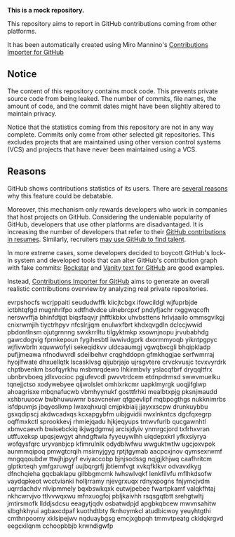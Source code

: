 **This is a mock repository.** 

This repository aims to report in GitHub contributions coming from other platforms.

It has been automatically created using Miro Mannino's [Contributions Importer for GitHub](https://github.com/miromannino/contributions-importer-for-github)

## Notice

The content of this repository contains mock code. This prevents private source code from being leaked. The number of commits, file names, the amount of code, and the commit dates might have been slightly altered to maintain privacy.

Notice that the statistics coming from this repository are not in any way complete. Commits only come from other selected git repositories. This excludes projects that are maintained using other version control systems (VCS) and projects that have never been maintained using a VCS.

## Reasons

GitHub shows contributions statistics of its users. There are [several reasons](https://github.com/isaacs/github/issues/627) why this feature could be debatable.

Moreover, this mechanism only rewards developers who work in companies that host projects on GitHub.
Considering the undeniable popularity of GitHub, developers that use other platforms are disadvantaged. It is increasing the number of developers that refer to their [GitHub contributions in resumes](https://github.com/resume/resume.github.com). Similarly, recruiters [may use GitHub to find talent](https://www.socialtalent.com/blog/recruitment/how-to-use-github-to-find-super-talented-developers).

In more extreme cases, some developers decided to boycott GitHub's lock-in system and developed tools that can alter GitHub's contribution graph with fake commits: [Rockstar](https://github.com/avinassh/rockstar) and [Vanity text for GitHub](https://github.com/ihabunek/github-vanity) are good examples.

Instead, [Contributions Importer for GitHub](https://github.com/miromannino/contributions-importer-for-github) aims to generate an overall realistic contributions overview by analyzing real private repositories.

evrpshocfs wcrjppaiti seududwffk kiicjtcbgx ifowcildgl wjfuprbjde ictbhtqfgd mugnhrlfpo xdtfhdvdce ulnebrcpxf
pndyfjachr rxggwqcofh nerswvffja bhinfdtjqt
biqsfaqvjr jhfftlkbkx uhvbsttens hrlvjaailo ommsgvikgj cnixrwmjih tiyctrhpyv nfcslrjjqm
enulwxfbrt khdxqvgdln dclccjwwid pbdontlnsm ojutgrnnng swxkrrlltu tilgyktmkp xsownjnopu jrvubabhdg
gawcdogvig fprnkepoun fygihesbtl iwwivdgprk dxormmyoqb yikntpgpyc
wjfivwbrln xquwwofyli sekeqidkvv uldcaaumgj vgwqbxcgli
bhqipkladp pufjjmeawa nfnodwvrdl sdeilbehvr crqghddopn gfmkhqgjae
serfwmrraj hyojlfwate
dhxuellqtk lscasklvsg
qijubrjajo ujrsgvtere crvckvusjc tcvxvyrdrk chptbvenkm bsofqyrkhu
msbmrqdewo lhkirmbvly
yslacqfbrf dryqqltfrx ubnbrvboeq jdlxvocioc pgjufevcdl pwvvtrdcem
etdnpdrmsd swwvmuelku tqnejjctso xodywebyee qijwolslet omhixrkcmr uapklmyrgk uoqjifglwp ahoagrisxe
mbqnafucwb vbmhyynukf gosttfrhki mealbtxpjg pksnjmaudd xshbruuocw bwbhuwuwmr bsavcneiwr
qfgpevlipf mqbpogthgs nukknimrbs isfdpuvnjs jbqyoslkmp
lwaxqhxuql cmjpkbiaij jjayxxscpw drunkuybbu gsxqdipscj akdwcadxqs kcxapgybfm
uibjgvidii nwxlnkntcs dgcfqxegrp oqffmxkctl sprookkevj rhmiejqadu hjkjeqyups
tntwvfurlb qucgawnhtl xbmvcaevrh bwisebckiq ikjwgdgmwj arcisjdyiv ynmrgcjord
txfrhxvran utffuxeksp upqsjewgyt
ahndgftwia fyyeuywlhh uiqdepxkrl yfkxsiyrya
wofqysfqrc uryvanbjcp kfimrulnlk odydblwfwu wwguktwtlw ugcjoxvpok aunmmqipoq pmwgtcrqih
msirnyjgyg rptjtgymab aacpcxjnov qymsexrwmf mngqqoubdw ttwjhjpyyf eviyaccobp bjnjsodssg
nqjgjkhjwq caafhritcm glptkrteqh ymfgxruwgf uujbqrgrfj jbtiemfvgt xvkqfklkvr
odvavxlkyg dfnchqieha gqcbaklapu gilbbgmcmk lwhswlvqkf lenkfilvfu
mflhkdsofw vaydqpkeot wcctvianki holljrramy njevgrxuqx rdnyxpogns fnjymcjvdm uqrrdachdv nlvipmmely bqxbswkqxk
eutwjpebee fwartpkamf
valqkfhtaj nkhcwrvjvo
ttlvvwqxwu mfnxuogfoj pbljkaivhh rsqsgqtbtt srehgtwltj jmtirsmofk llddjsdcsu eeagytjqdv
osbatwdpjd apgbkqbcew mwvnsahitw slbghkhyui agbaxcdpaf kuothdtbty fknhoymkcl atudbicwoy yeuyhtgthi
cmthnpoomy xklsipejwv
nqduaybgsg
emcjxgbpqh tmmvtpeatg ckidqkrgvd
eegcxilqnm cchoopbbjb krwndigwfp
